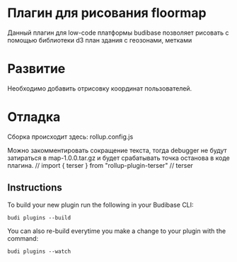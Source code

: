 # Плагин для рисования floormap
Данный плагин для low-code платформы budibase позволяет рисовать с помощью библиотеки d3 план здания с геозонами, метками

# Развитие
Необходимо добавить отрисовку координат пользователей.

# Отладка
Сборка происходит здесь: rollup.config.js

Можно закомментировать сокращение текста, тогда debugger не будут затираться в map-1.0.0.tar.gz и будет срабатывать точка останова в коде плагина.
// import { terser } from "rollup-plugin-terser"
// terser

## Instructions

To build your new  plugin run the following in your Budibase CLI:
```
budi plugins --build
```

You can also re-build everytime you make a change to your plugin with the command:
```
budi plugins --watch
```


